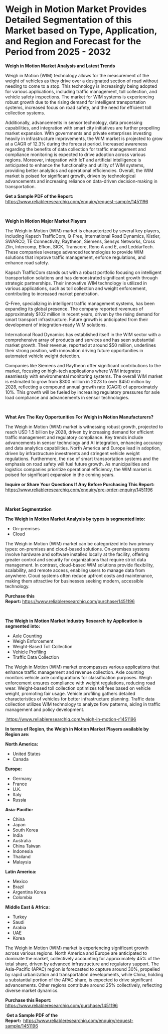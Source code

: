 <p><h1>Weigh in Motion Market Provides Detailed Segmentation of this Market based on Type, Application, and Region and Forecast for the Period from 2025 - 2032</h1></p><p><strong>Weigh in Motion Market Analysis and Latest Trends</strong></p>
<p><p>Weigh in Motion (WIM) technology allows for the measurement of the weight of vehicles as they drive over a designated section of road without needing to come to a stop. This technology is increasingly being adopted for various applications, including traffic management, toll collection, and vehicle safety inspections. The market for WIM systems is experiencing robust growth due to the rising demand for intelligent transportation systems, increased focus on road safety, and the need for efficient toll collection systems.</p><p>Additionally, advancements in sensor technology, data processing capabilities, and integration with smart city initiatives are further propelling market expansion. With governments and private enterprises investing heavily in infrastructure improvements, the WIM market is projected to grow at a CAGR of 12.3% during the forecast period. Increased awareness regarding the benefits of data collection for traffic management and compliance monitoring is expected to drive adoption across various regions. Moreover, integration with IoT and artificial intelligence is anticipated to enhance the functionality and utility of WIM systems, providing better analytics and operational efficiencies. Overall, the WIM market is poised for significant growth, driven by technological advancements and increasing reliance on data-driven decision-making in transportation.</p></p>
<p><strong>Get a Sample PDF of the Report:&nbsp;</strong> <a href="https://www.reliableresearchiq.com/enquiry/request-sample/1451196?utm_campaign=2924&utm_medium=2&utm_source=Github&utm_content=ia&utm_term=20042025&utm_id=weigh-in-motion">https://www.reliableresearchiq.com/enquiry/request-sample/1451196</a></p>
<p>&nbsp;</p>
<p><strong>Weigh in Motion Major Market Players</strong></p>
<p><p>The Weigh in Motion (WIM) market is characterized by several key players, including Kapsch TrafficCom, Q-Free, International Road Dynamics, Kistler, SWARCO, TE Connectivity, Raytheon, Siemens, Sensys Networks, Cross Zlín, Intercomp, Efkon, SICK, Transcore, Reno A and E, and LeddarTech. These companies leverage advanced technologies to provide WIM solutions that improve traffic management, enforce regulations, and enhance road safety.</p><p>Kapsch TrafficCom stands out with a robust portfolio focusing on intelligent transportation solutions and has demonstrated significant growth through strategic partnerships. Their innovative WIM technology is utilized in various applications, such as toll collection and weight enforcement, contributing to increased market penetration.</p><p>Q-Free, specializing in intelligent traffic management systems, has been expanding its global presence. The company reported revenues of approximately $102 million in recent years, driven by the rising demand for smart transport infrastructure. Future growth is anticipated from their development of integration-ready WIM solutions.</p><p>International Road Dynamics has established itself in the WIM sector with a comprehensive array of products and services and has seen substantial market growth. Their revenue, reported at around $50 million, underlines their strong position, with innovation driving future opportunities in automated vehicle weight detection.</p><p>Companies like Siemens and Raytheon offer significant contributions to the market, focusing on high-tech applications where WIM integrates seamlessly with environmental monitoring systems. The overall WIM market is estimated to grow from $300 million in 2023 to over $450 million by 2028, reflecting a compound annual growth rate (CAGR) of approximately 10%. This growth will be fueled by increasing regulatory pressures for axle load compliance and advancements in sensor technologies.</p></p>
<p>&nbsp;</p>
<p><strong>What Are The Key Opportunities For Weigh in Motion Manufacturers?</strong></p>
<p><p>The Weigh in Motion (WIM) market is witnessing robust growth, projected to reach USD 1.5 billion by 2028, driven by increasing demand for efficient traffic management and regulatory compliance. Key trends include advancements in sensor technology and AI integration, enhancing accuracy and data analytics capabilities. North America and Europe lead in adoption, driven by infrastructure investments and stringent vehicle weight regulations. Furthermore, the rise of smart transportation systems and the emphasis on road safety will fuel future growth. As municipalities and logistics companies prioritize operational efficiency, the WIM market is poised for significant expansion in the coming years.</p></p>
<p><strong>Inquire or Share Your Questions If Any Before Purchasing This Report:</strong> <a href="https://www.reliableresearchiq.com/enquiry/pre-order-enquiry/1451196?utm_campaign=2924&utm_medium=2&utm_source=Github&utm_content=ia&utm_term=20042025&utm_id=weigh-in-motion">https://www.reliableresearchiq.com/enquiry/pre-order-enquiry/1451196</a></p>
<p>&nbsp;</p>
<p><strong>Market Segmentation</strong></p>
<p><strong>The Weigh in Motion Market Analysis by types is segmented into:</strong></p>
<p><ul><li>On-premises</li><li>Cloud</li></ul></p>
<p><p>The Weigh in Motion (WIM) market can be categorized into two primary types: on-premises and cloud-based solutions. On-premises systems involve hardware and software installed locally at the facility, offering greater control and security for organizations that require strict data management. In contrast, cloud-based WIM solutions provide flexibility, scalability, and remote access, enabling users to manage data from anywhere. Cloud systems often reduce upfront costs and maintenance, making them attractive for businesses seeking modern, accessible technology.</p></p>
<p><strong>Purchase this Report:&nbsp;</strong><a href="https://www.reliableresearchiq.com/purchase/1451196?utm_campaign=2924&utm_medium=2&utm_source=Github&utm_content=ia&utm_term=20042025&utm_id=weigh-in-motion">https://www.reliableresearchiq.com/purchase/1451196</a></p>
<p>&nbsp;</p>
<p><strong>The Weigh in Motion Market Industry Research by Application is segmented into:</strong></p>
<p><ul><li>Axle Counting</li><li>Weigh Enforcement</li><li>Weight-Based Toll Collection</li><li>Vehicle Profiling</li><li>Traffic Data Collection</li></ul></p>
<p><p>The Weigh in Motion (WIM) market encompasses various applications that enhance traffic management and revenue collection. Axle counting monitors vehicle axle configurations for classification purposes. Weigh enforcement ensures compliance with weight regulations, reducing road wear. Weight-based toll collection optimizes toll fees based on vehicle weight, promoting fair usage. Vehicle profiling gathers detailed characteristics of vehicles for better infrastructure planning. Traffic data collection utilizes WIM technology to analyze flow patterns, aiding in traffic management and policy development.</p></p>
<p><a href="https://www.reliableresearchiq.com/weigh-in-motion-r1451196?utm_campaign=2924&utm_medium=2&utm_source=Github&utm_content=ia&utm_term=20042025&utm_id=weigh-in-motion">&nbsp;https://www.reliableresearchiq.com/weigh-in-motion-r1451196</a></p>
<p><strong>In terms of Region, the Weigh in Motion Market Players available by Region are:</strong></p>
<p>
    <p> <strong> North America: </strong>
        <ul>
            <li>United States</li>
            <li>Canada</li>
        </ul>
        </p> 
    <p> <strong> Europe: </strong>
        <ul>
            <li>Germany</li>
            <li>France</li>
            <li>U.K.</li>
            <li>Italy</li>
            <li>Russia</li>
        </ul>
        </p> 
    <p> <strong> Asia-Pacific: </strong>
        <ul>
            <li>China</li>
            <li>Japan</li>
            <li>South Korea</li>
            <li>India</li>
            <li>Australia</li>
            <li>China Taiwan</li>
            <li>Indonesia</li>
            <li>Thailand</li>
            <li>Malaysia</li>
        </ul>
        </p> 
    <p> <strong> Latin America: </strong>
        <ul>
            <li>Mexico</li>
            <li>Brazil</li>
            <li>Argentina Korea</li>
            <li>Colombia</li>
        </ul>
        </p> 
    <p> <strong> Middle East & Africa: </strong>
        <ul>
            <li>Turkey</li>
            <li>Saudi</li>
            <li>Arabia</li>
            <li>UAE</li>
            <li>Korea</li>
        </ul>
    </p>
    </p>
<p><p>The Weigh in Motion (WIM) market is experiencing significant growth across various regions. North America and Europe are anticipated to dominate the market, collectively accounting for approximately 45% of the total share, driven by advanced infrastructure and regulatory support. The Asia-Pacific (APAC) region is forecasted to capture around 30%, propelled by rapid urbanization and transportation developments, while China, holding a substantial portion of the APAC share, is expected to drive significant advancements. Other regions contribute around 25% collectively, reflecting diverse market dynamics.</p></p>
<p><strong>Purchase this Report: </strong><a href="https://www.reliableresearchiq.com/purchase/1451196?utm_campaign=2924&utm_medium=2&utm_source=Github&utm_content=ia&utm_term=20042025&utm_id=weigh-in-motion">https://www.reliableresearchiq.com/purchase/1451196</a></p>
<p>&nbsp;<strong>Get a Sample PDF of the Report:&nbsp;&nbsp;</strong><a href="https://www.reliableresearchiq.com/enquiry/request-sample/1451196?utm_campaign=2924&utm_medium=2&utm_source=Github&utm_content=ia&utm_term=20042025&utm_id=weigh-in-motion">https://www.reliableresearchiq.com/enquiry/request-sample/1451196</a></p>
<p><strong></strong></p>
<p><p></p><p></p><p></p></p>